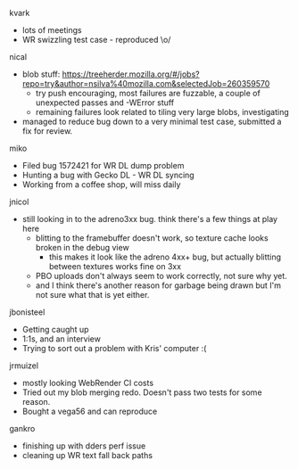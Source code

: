 kvark
  * lots of meetings
  * WR swizzling test case - reproduced \o/

nical
  * blob stuff: https://treeherder.mozilla.org/#/jobs?repo=try&author=nsilva%40mozilla.com&selectedJob=260359570
    * try push encouraging, most failures are fuzzable, a couple of unexpected passes and -WError stuff
    * remaining failures look related to tiling very large blobs, investigating
  * managed to reduce bug down to a very minimal test case, submitted a fix for review.

miko
  * Filed bug 1572421 for WR DL dump problem
  * Hunting a bug with Gecko DL - WR DL syncing
  * Working from a coffee shop, will miss daily

jnicol
  * still looking in to the adreno3xx bug. think there's a few things at play here
    * blitting to the framebuffer doesn't work, so texture cache looks broken in the debug view
      * this makes it look like the adreno 4xx+ bug, but actually blitting between textures works fine on 3xx
    * PBO uploads don't always seem to work correctly, not sure why yet.
    * and I think there's another reason for garbage being drawn but I'm not sure what that is yet either.

jbonisteel
  * Getting caught up
  * 1:1s, and an interview
  * Trying to sort out a problem with Kris' computer :(

jrmuizel
  * mostly looking WebRender CI costs
  * Tried out my blob merging redo. Doesn't pass two tests for some reason.
  * Bought a vega56 and can reproduce 

gankro
  * finishing up with dders perf issue
  * cleaning up WR text fall back paths
